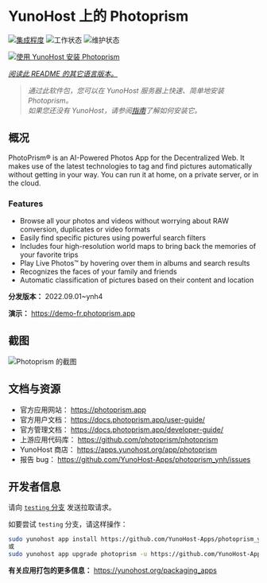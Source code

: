 <!--
注意：此 README 由 <https://github.com/YunoHost/apps/tree/master/tools/readme_generator> 自动生成
请勿手动编辑。
-->

# YunoHost 上的 Photoprism

[![集成程度](https://dash.yunohost.org/integration/photoprism.svg)](https://dash.yunohost.org/appci/app/photoprism) ![工作状态](https://ci-apps.yunohost.org/ci/badges/photoprism.status.svg) ![维护状态](https://ci-apps.yunohost.org/ci/badges/photoprism.maintain.svg)

[![使用 YunoHost 安装 Photoprism](https://install-app.yunohost.org/install-with-yunohost.svg)](https://install-app.yunohost.org/?app=photoprism)

*[阅读此 README 的其它语言版本。](./ALL_README.md)*

> *通过此软件包，您可以在 YunoHost 服务器上快速、简单地安装 Photoprism。*  
> *如果您还没有 YunoHost，请参阅[指南](https://yunohost.org/install)了解如何安装它。*

## 概况

PhotoPrism® is an AI-Powered Photos App for the Decentralized Web. It makes use of the latest technologies to tag and find pictures automatically without getting in your way. You can run it at home, on a private server, or in the cloud.

### Features

- Browse all your photos and videos without worrying about RAW conversion, duplicates or video formats
- Easily find specific pictures using powerful search filters
- Includes four high-resolution world maps to bring back the memories of your favorite trips
- Play Live Photos™ by hovering over them in albums and search results
- Recognizes the faces of your family and friends
- Automatic classification of pictures based on their content and location


**分发版本：** 2022.09.01~ynh4

**演示：** <https://demo-fr.photoprism.app>

## 截图

![Photoprism 的截图](./doc/screenshots/photoprism.jpg)

## 文档与资源

- 官方应用网站： <https://photoprism.app>
- 官方用户文档： <https://docs.photoprism.app/user-guide/>
- 官方管理文档： <https://docs.photoprism.app/developer-guide/>
- 上游应用代码库： <https://github.com/photoprism/photoprism>
- YunoHost 商店： <https://apps.yunohost.org/app/photoprism>
- 报告 bug： <https://github.com/YunoHost-Apps/photoprism_ynh/issues>

## 开发者信息

请向 [`testing` 分支](https://github.com/YunoHost-Apps/photoprism_ynh/tree/testing) 发送拉取请求。

如要尝试 `testing` 分支，请这样操作：

```bash
sudo yunohost app install https://github.com/YunoHost-Apps/photoprism_ynh/tree/testing --debug
或
sudo yunohost app upgrade photoprism -u https://github.com/YunoHost-Apps/photoprism_ynh/tree/testing --debug
```

**有关应用打包的更多信息：** <https://yunohost.org/packaging_apps>

